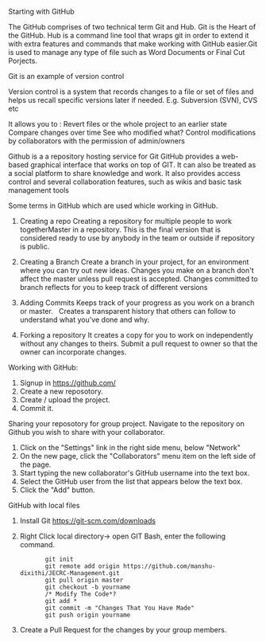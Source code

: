Starting with GitHub

The GitHub comprises of two technical term Git and Hub. Git is the Heart of the GitHub. Hub is a command line tool that wraps git in order to extend it with extra features and commands that make working with GitHub easier.Git is used to manage any type of file such as Word Documents or Final Cut Porjects.

Git is an example of version control

Version control is a system that records changes to a file or set of files and helps us recall specific versions later if needed. E.g. Subversion (SVN), CVS etc

It allows you to : 
Revert files or the whole project to an earlier state
Compare changes over time
See who modified what?
Control modifications by collaborators with the permission of admin/owners

Github is a a repository hosting service for Git
GitHub provides a web-based graphical interface that works on top of GIT. It can also be treated as a social platform to share knowledge and work.
It also provides access control and several collaboration features, such as wikis and basic task management tools

Some terms in GitHub which are used whicle working in GitHub.
1. Creating a repo 
Creating a repository for multiple people to work togetherMaster in a repository. This is the final version that is considered ready to use by anybody in the team or outside if repository is public.

2. Creating a Branch 
Create a branch in your project, for an environment where you can try out new ideas.
Changes you make on a branch don't affect the master unless pull request is accepted.
Changes committed to branch reflects for you to keep track of different versions	

3. Adding Commits
Keeps track of your progress as you work on a branch or master.  
Creates a transparent history that others can follow to understand what you've done and why. 

4. Forking a repository
It creates a copy for you to work on independently without any changes to theirs. 
Submit a pull request to owner so that the owner can incorporate changes.



Working with GitHub:
1. Signup in https://github.com/ 
2. Create a new reposotory.
3. Create / upload the project.
4. Commit it.

Sharing your reposotory for group project.
Navigate to the repository on Github you wish to share with your collaborator. 
1. Click on the "Settings" link in the right side menu, below "Network" 
2. On the new page, click the "Collaborators" menu item on the left side of the page.
3. Start typing the new collaborator's GitHub username into the text box.
4. Select the GitHub user from the list that appears below the text box.
5. Click the "Add" button.

GitHub with local files
1. Install Git https://git-scm.com/downloads
2. Right Click local directory-> open GIT Bash, enter the following command.

              git init
              git remote add origin https://github.com/manshu-dixithi/JECRC-Management.git
              git pull origin master
              git checkout -b yourname
              /* Modify The Code*?
              git add *
              git commit -m "Changes That You Have Made"
              git push origin yourname
              
3. Create a Pull Request for the changes by your group members.





